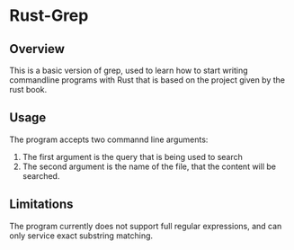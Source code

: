 # Rust-Grep

## Overview

This is a basic version of grep, used to learn how to start writing commandline
programs with Rust that is based on the project given by the rust book.

## Usage

The program accepts two commannd line arguments:

1. The first argument is the query that is being used to search
2. The second argument is the name of the file, that the content will be
searched.

## Limitations

The program currently does not support full regular expressions, and can only
service exact substring matching.
